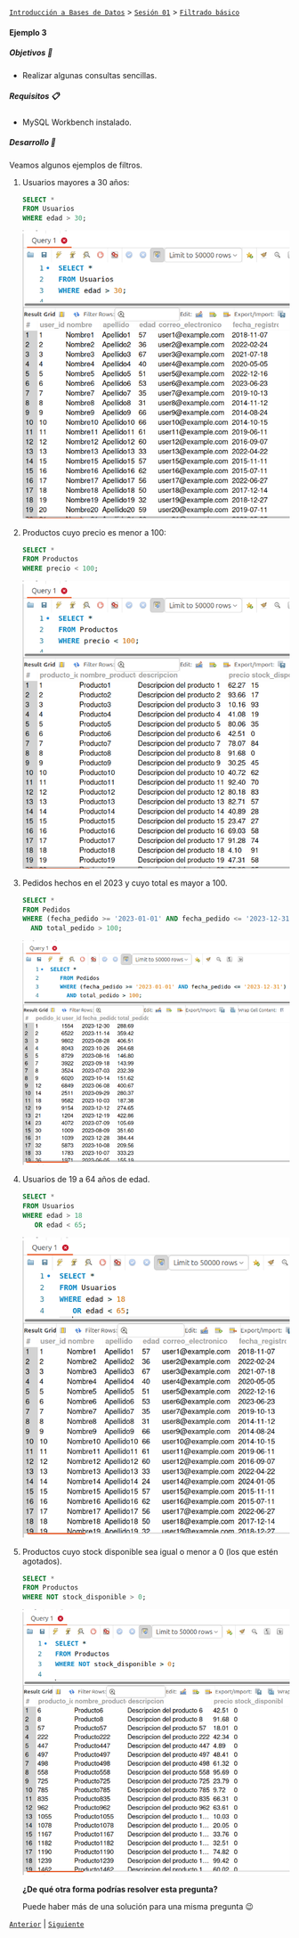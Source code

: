 [`Introducción a Bases de Datos`](../../../README.md) > [`Sesión 01`](../../README.md) > [`Filtrado básico`](../README.md)

#### Ejemplo 3

##### Objetivos 🎯

- Realizar algunas consultas sencillas.

##### Requisitos 📋

- MySQL Workbench instalado.

##### Desarrollo 🚀

Veamos algunos ejemplos de filtros.

1. Usuarios mayores a 30 años:

   ```sql
   SELECT * 
   FROM Usuarios
   WHERE edad > 30;
   ```
   ![img](imagenes/img01.png)

2. Productos cuyo precio es menor a 100:

   ```sql
   SELECT * 
   FROM Productos
   WHERE precio < 100;
   ```

   ![img](imagenes/img02.png)
   
3. Pedidos hechos en el 2023 y cuyo total es mayor a 100.
   
   ```sql
   SELECT * 
   FROM Pedidos
   WHERE (fecha_pedido >= '2023-01-01' AND fecha_pedido <= '2023-12-31')
     AND total_pedido > 100;
   ```

   ![img](imagenes/img03.png)
   
4. Usuarios de 19 a 64 años de edad.

   ```sql
   SELECT * 
   FROM Usuarios
   WHERE edad > 18 
      OR edad < 65;
   ```

   ![img](imagenes/img04.png)
   
5. Productos cuyo stock disponible sea igual o menor a 0 (los que estén agotados).

   ```sql
   SELECT * 
   FROM Productos
   WHERE NOT stock_disponible > 0;
   ```

   ![img](imagenes/img05.png)

   **¿De qué otra forma podrías resolver esta pregunta?**   

   Puede haber más de una solución para una misma pregunta :wink:
   
[`Anterior`](../README.md) | [`Siguiente`](../reto03/README.md)
